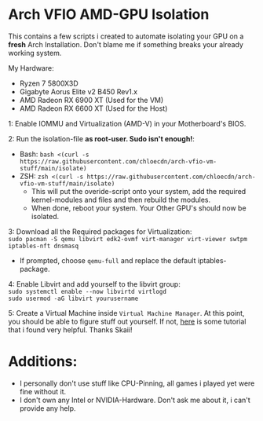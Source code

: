 # Arch VFIO AMD-GPU Isolation

This contains a few scripts i created to automate isolating your GPU on a **fresh** Arch Installation. Don't blame me if something breaks your already working system.

My Hardware:
- Ryzen 7 5800X3D
- Gigabyte Aorus Elite v2 B450 Rev1.x
- AMD Radeon RX 6900 XT (Used for the VM)
- AMD Radeon RX 6600 XT (Used for the Host)

1: Enable IOMMU and Virtualization (AMD-V) in your Motherboard's BIOS.

2: Run the isolation-file **as root-user. Sudo isn't enough!**:<br>
- Bash: `bash <(curl -s https://raw.githubusercontent.com/chloecdn/arch-vfio-vm-stuff/main/isolate)`
- ZSH: `zsh <(curl -s https://raw.githubusercontent.com/chloecdn/arch-vfio-vm-stuff/main/isolate)`
  - This will put the overide-script onto your system, add the required kernel-modules and files and then rebuild the modules.
  - When done, reboot your system. Your Other GPU's should now be isolated.

3: Download all the Required packages for Virtualization:<br>
`sudo pacman -S qemu libvirt edk2-ovmf virt-manager virt-viewer swtpm iptables-nft dnsmasq`
- If prompted, choose `qemu-full` and replace the default iptables-package.

4: Enable Libvirt and add yourself to the libvirt group:<br>
`sudo systemctl enable --now libvirtd virtlogd`<br>
`sudo usermod -aG libvirt yourusername`

5: Create a Virtual Machine inside `Virtual Machine Manager`. At this point, you should be able to figure stuff out yourself. If not, [here](https://www.youtube.com/watch?v=rA5iLjRTiZQ&t=311s) is some tutorial that i found very helpful. Thanks Skaii!

# Additions:
- I personally don't use stuff like CPU-Pinning, all games i played yet were fine without it.
- I don't own any Intel or NVIDIA-Hardware. Don't ask me about it, i can't provide any help.
